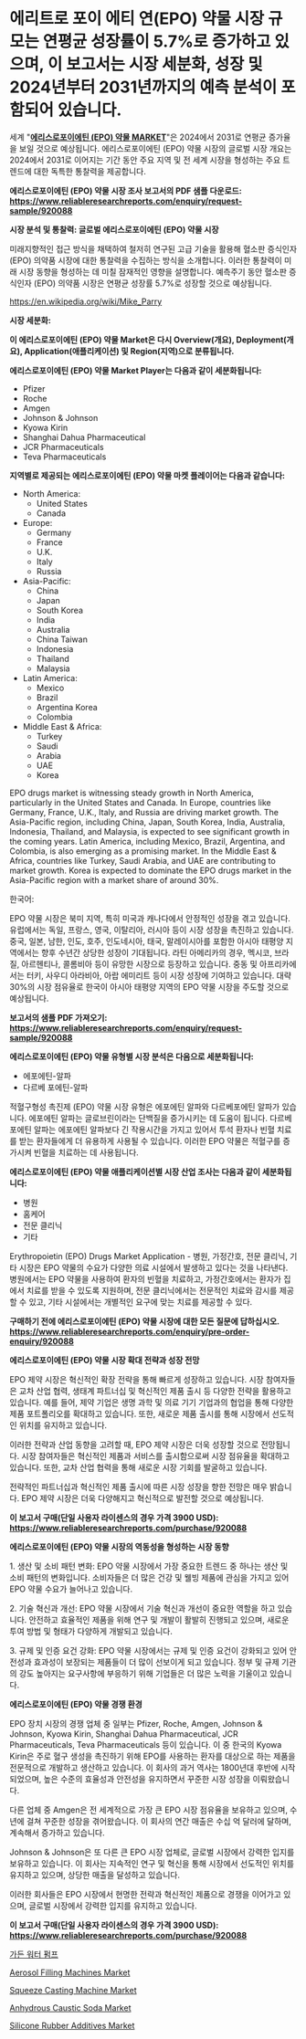 <p><h1>에리트로 포이 에티 연(EPO) 약물 시장 규모는 연평균 성장률이 5.7%로 증가하고 있으며, 이 보고서는 시장 세분화, 성장 및 2024년부터 2031년까지의 예측 분석이 포함되어 있습니다.</h1></p><p>세계 "<strong><a href="https://www.reliableresearchreports.com/erythropoietin-epo-drugs-r920088">에리스로포이에틴 (EPO) 약물 MARKET</a></strong>"은 2024에서 2031로 연평균 증가율을 보일 것으로 예상됩니다. 에리스로포이에틴 (EPO) 약물 시장의 글로벌 시장 개요는 2024에서 2031로 이어지는 기간 동안 주요 지역 및 전 세계 시장을 형성하는 주요 트렌드에 대한 독특한 통찰력을 제공합니다.</p>
<p><strong>에리스로포이에틴 (EPO) 약물 시장 조사 보고서의 PDF 샘플 다운로드: <a href="https://www.reliableresearchreports.com/enquiry/request-sample/920088">https://www.reliableresearchreports.com/enquiry/request-sample/920088</a></strong></p>
<p><strong>시장 분석 및 통찰력: 글로벌 에리스로포이에틴 (EPO) 약물 시장</strong></p>
<p><p>미래지향적인 접근 방식을 채택하여 철저히 연구된 고급 기술을 활용해 혈소판 증식인자 (EPO) 의약품 시장에 대한 통찰력을 수집하는 방식을 소개합니다. 이러한 통찰력이 미래 시장 동향을 형성하는 데 미칠 잠재적인 영향을 설명합니다. 예측주기 동안 혈소판 증식인자 (EPO) 의약품 시장은 연평균 성장률 5.7%로 성장할 것으로 예상됩니다.</p></p>
<p><a href="%7CAUTHORITHY_DOMAIN_URL%7C">https://en.wikipedia.org/wiki/Mike_Parry</a></p>
<p><strong>시장 세분화:</strong></p>
<p><strong>이 에리스로포이에틴 (EPO) 약물 Market은 다시 Overview(개요), Deployment(개요), Application(애플리케이션) 및 Region(지역)으로 분류됩니다.</strong></p>
<p><strong>에리스로포이에틴 (EPO) 약물 Market Player는 다음과 같이 세분화됩니다:</strong></p>
<p><ul><li>Pfizer</li><li>Roche</li><li>Amgen</li><li>Johnson & Johnson</li><li>Kyowa Kirin</li><li>Shanghai Dahua Pharmaceutical</li><li>JCR Pharmaceuticals</li><li>Teva Pharmaceuticals</li></ul></p>
<p><strong>지역별로 제공되는 에리스로포이에틴 (EPO) 약물 마켓 플레이어는 다음과 같습니다:</strong></p>
<p><ul>
    <li>
        North America:
        <ul>
            <li>United States</li>
            <li>Canada</li>
        </ul>
    </li>
    <li>
        Europe:
        <ul>
            <li>Germany</li>
            <li>France</li>
            <li>U.K.</li>
            <li>Italy</li>
            <li>Russia</li>
        </ul>
    </li>
    <li>
        Asia-Pacific:
        <ul>
            <li>China</li>
            <li>Japan</li>
            <li>South Korea</li>
            <li>India</li>
            <li>Australia</li>
            <li>China Taiwan</li>
            <li>Indonesia</li>
            <li>Thailand</li>
            <li>Malaysia</li>
        </ul>
    </li>
    <li>
        Latin America:
        <ul>
            <li>Mexico</li>
            <li>Brazil</li>
            <li>Argentina Korea</li>
            <li>Colombia</li>
        </ul>
    </li>
    <li>
        Middle East & Africa:
        <ul>
            <li>Turkey</li>
            <li>Saudi</li>
            <li>Arabia</li>
            <li>UAE</li>
            <li>Korea</li>
        </ul>
    </li>
    </ul></p>
<p><p>EPO drugs market is witnessing steady growth in North America, particularly in the United States and Canada. In Europe, countries like Germany, France, U.K., Italy, and Russia are driving market growth. The Asia-Pacific region, including China, Japan, South Korea, India, Australia, Indonesia, Thailand, and Malaysia, is expected to see significant growth in the coming years. Latin America, including Mexico, Brazil, Argentina, and Colombia, is also emerging as a promising market. In the Middle East & Africa, countries like Turkey, Saudi Arabia, and UAE are contributing to market growth. Korea is expected to dominate the EPO drugs market in the Asia-Pacific region with a market share of around 30%. </p><p>한국어:</p><p>EPO 약물 시장은 북미 지역, 특히 미국과 캐나다에서 안정적인 성장을 겪고 있습니다. 유럽에서는 독일, 프랑스, 영국, 이탈리아, 러시아 등이 시장 성장을 촉진하고 있습니다. 중국, 일본, 남한, 인도, 호주, 인도네시아, 태국, 말레이시아를 포함한 아시아 태평양 지역에서는 향후 수년간 상당한 성장이 기대됩니다. 라틴 아메리카의 경우, 멕시코, 브라질, 아르헨티나, 콜롬비아 등이 유망한 시장으로 등장하고 있습니다. 중동 및 아프리카에서는 터키, 사우디 아라비아, 아랍 에미리트 등이 시장 성장에 기여하고 있습니다. 대략 30%의 시장 점유율로 한국이 아시아 태평양 지역의 EPO 약물 시장을 주도할 것으로 예상됩니다.</p></p>
<p><strong>보고서의 샘플 PDF 가져오기: <a href="https://www.reliableresearchreports.com/enquiry/request-sample/920088">https://www.reliableresearchreports.com/enquiry/request-sample/920088</a></strong></p>
<p><strong>에리스로포이에틴 (EPO) 약물 유형별 시장 분석은 다음으로 세분화됩니다:</strong></p>
<p><ul><li>에포에틴-알파</li><li>다르베 포에틴-알파</li></ul></p>
<p><p>적혈구형성 촉진제 (EPO) 약물 시장 유형은 에포에틴 알파와 다르베포에틴 알파가 있습니다. 에포에틴 알파는 글로브린이라는 단백질을 증가시키는 데 도움이 됩니다. 다르베포에틴 알파는 에포에틴 알파보다 긴 작용시간을 가지고 있어서 투석 환자나 빈혈 치료를 받는 환자들에게 더 유용하게 사용될 수 있습니다. 이러한 EPO 약물은 적혈구를 증가시켜 빈혈을 치료하는 데 사용됩니다.</p></p>
<p><strong>에리스로포이에틴 (EPO) 약물 애플리케이션별 시장 산업 조사는 다음과 같이 세분화됩니다:</strong></p>
<p><ul><li>병원</li><li>홈케어</li><li>전문 클리닉</li><li>기타</li></ul></p>
<p><p>Erythropoietin (EPO) Drugs Market Application - 병원, 가정간호, 전문 클리닉, 기타 시장은 EPO 약물의 수요가 다양한 의료 시설에서 발생하고 있다는 것을 나타낸다. 병원에서는 EPO 약물을 사용하여 환자의 빈혈을 치료하고, 가정간호에서는 환자가 집에서 치료를 받을 수 있도록 지원하며, 전문 클리닉에서는 전문적인 치료와 감시를 제공할 수 있고, 기타 시설에서는 개별적인 요구에 맞는 치료를 제공할 수 있다.</p></p>
<p><strong>구매하기 전에 에리스로포이에틴 (EPO) 약물 시장에 대한 모든 질문에 답하십시오. <a href="https://www.reliableresearchreports.com/enquiry/pre-order-enquiry/920088">https://www.reliableresearchreports.com/enquiry/pre-order-enquiry/920088</a></strong></p>
<p><strong>에리스로포이에틴 (EPO) 약물 시장 확대 전략과 성장 전망</strong></p>
<p><p>EPO 제약 시장은 혁신적인 확장 전략을 통해 빠르게 성장하고 있습니다. 시장 참여자들은 교차 산업 협력, 생태계 파트너십 및 혁신적인 제품 출시 등 다양한 전략을 활용하고 있습니다. 예를 들어, 제약 기업은 생명 과학 및 의료 기기 기업과의 협업을 통해 다양한 제품 포트폴리오를 확대하고 있습니다. 또한, 새로운 제품 출시를 통해 시장에서 선도적인 위치를 유지하고 있습니다.</p><p>이러한 전략과 산업 동향을 고려할 때, EPO 제약 시장은 더욱 성장할 것으로 전망됩니다. 시장 참여자들은 혁신적인 제품과 서비스를 출시함으로써 시장 점유율을 확대하고 있습니다. 또한, 교차 산업 협력을 통해 새로운 시장 기회를 발굴하고 있습니다.</p><p>전략적인 파트너십과 혁신적인 제품 출시에 따른 시장 성장을 향한 전망은 매우 밝습니다. EPO 제약 시장은 더욱 다양해지고 혁신적으로 발전할 것으로 예상됩니다.</p></p>
<p><strong>이 보고서 구매(단일 사용자 라이센스의 경우 가격 3900 USD): <a href="https://www.reliableresearchreports.com/purchase/920088">https://www.reliableresearchreports.com/purchase/920088</a></strong></p>
<p><strong>에리스로포이에틴 (EPO) 약물 시장의 역동성을 형성하는 시장 동향</strong></p>
<p><p>1. 생산 및 소비 패턴 변화: EPO 약물 시장에서 가장 중요한 트렌드 중 하나는 생산 및 소비 패턴의 변화입니다. 소비자들은 더 많은 건강 및 웰빙 제품에 관심을 가지고 있어 EPO 약물 수요가 늘어나고 있습니다.</p><p>2. 기술 혁신과 개선: EPO 약물 시장에서 기술 혁신과 개선이 중요한 역할을 하고 있습니다. 안전하고 효율적인 제품을 위해 연구 및 개발이 활발히 진행되고 있으며, 새로운 투여 방법 및 형태가 다양하게 개발되고 있습니다.</p><p>3. 규제 및 인증 요건 강화: EPO 약물 시장에서는 규제 및 인증 요건이 강화되고 있어 안전성과 효과성이 보장되는 제품들이 더 많이 선보이게 되고 있습니다. 정부 및 규제 기관의 강도 높아지는 요구사항에 부응하기 위해 기업들은 더 많은 노력을 기울이고 있습니다.</p></p>
<p><strong>에리스로포이에틴 (EPO) 약물 경쟁 환경</strong></p>
<p><p>EPO 장치 시장의 경쟁 업체 중 일부는 Pfizer, Roche, Amgen, Johnson & Johnson, Kyowa Kirin, Shanghai Dahua Pharmaceutical, JCR Pharmaceuticals, Teva Pharmaceuticals 등이 있습니다. 이 중 한국의 Kyowa Kirin은 주로 혈구 생성을 촉진하기 위해 EPO를 사용하는 환자를 대상으로 하는 제품을 전문적으로 개발하고 생산하고 있습니다. 이 회사의 과거 역사는 1800년대 후반에 시작되었으며, 높은 수준의 효율성과 안전성을 유지하면서 꾸준한 시장 성장을 이뤄왔습니다. </p><p>다른 업체 중 Amgen은 전 세계적으로 가장 큰 EPO 시장 점유율을 보유하고 있으며, 수년에 걸쳐 꾸준한 성장을 겪어왔습니다. 이 회사의 연간 매출은 수십 억 달러에 달하며, 계속해서 증가하고 있습니다. </p><p>Johnson & Johnson은 또 다른 큰 EPO 시장 업체로, 글로벌 시장에서 강력한 입지를 보유하고 있습니다. 이 회사는 지속적인 연구 및 혁신을 통해 시장에서 선도적인 위치를 유지하고 있으며, 상당한 매출을 달성하고 있습니다. </p><p>이러한 회사들은 EPO 시장에서 현명한 전략과 혁신적인 제품으로 경쟁을 이어가고 있으며, 글로벌 시장에서 강력한 입지를 유지하고 있습니다.</p></p>
<p><strong>이 보고서 구매(단일 사용자 라이센스의 경우 가격 3900 USD): <a href="https://www.reliableresearchreports.com/purchase/920088">https://www.reliableresearchreports.com/purchase/920088</a></strong></p>
<p><p><a href="https://medium.com/@derrickmafrks96745/%EA%B8%80%EB%A1%9C%EB%B2%8C-%EC%A0%95%EC%9B%90-%EC%9B%8C%ED%84%B0-%ED%8E%8C%ED%94%84-%EC%82%B0%EC%97%85-%EC%9C%A0%ED%98%95-%EC%9D%91%EC%9A%A9-%EB%B6%84%EC%95%BC-%EC%8B%9C%EC%9E%A5-%EC%B0%B8%EA%B0%80%EC%9E%90-%EC%A7%80%EC%97%AD-%EC%84%B1%EC%9E%A5-%EB%B6%84%EC%84%9D-%EB%B0%8F-%EB%AF%B8%EB%9E%98-%EC%8B%9C%EB%82%98%EB%A6%AC%EC%98%A4-2024-2031-22acd89539d0">가든 워터 펌프</a></p><p><a href="https://github.com/arionmp/Market-Research-Report-List-4/blob/main/aerosol-filling-machines-market.md">Aerosol Filling Machines Market</a></p><p><a href="https://medium.com/@susanabraun1964/squeeze-casting-machine-market-share-and-new-trends-analysis-by-its-type-application-end-use-and-b7086864c474">Squeeze Casting Machine Market</a></p><p><a href="https://github.com/markusgodoy/Market-Research-Report-List-4/blob/main/anhydrous-caustic-soda-market.md">Anhydrous Caustic Soda Market</a></p><p><a href="https://www.linkedin.com/pulse/silicone-rubber-additives-market-analysis-report-global-insights-bqmtc?trackingId=mUciNjeQT3mqIpHeT63c3Q%3D%3D">Silicone Rubber Additives Market</a></p></p>